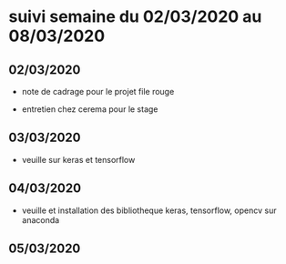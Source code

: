 # suivi semaine du 02/03/2020 au 08/03/2020

## 02/03/2020 

* note de cadrage pour le projet file rouge

* entretien chez cerema pour le stage

## 03/03/2020

* veuille sur keras et tensorflow

## 04/03/2020

* veuille et installation des bibliotheque keras, tensorflow, opencv sur anaconda

## 05/03/2020


